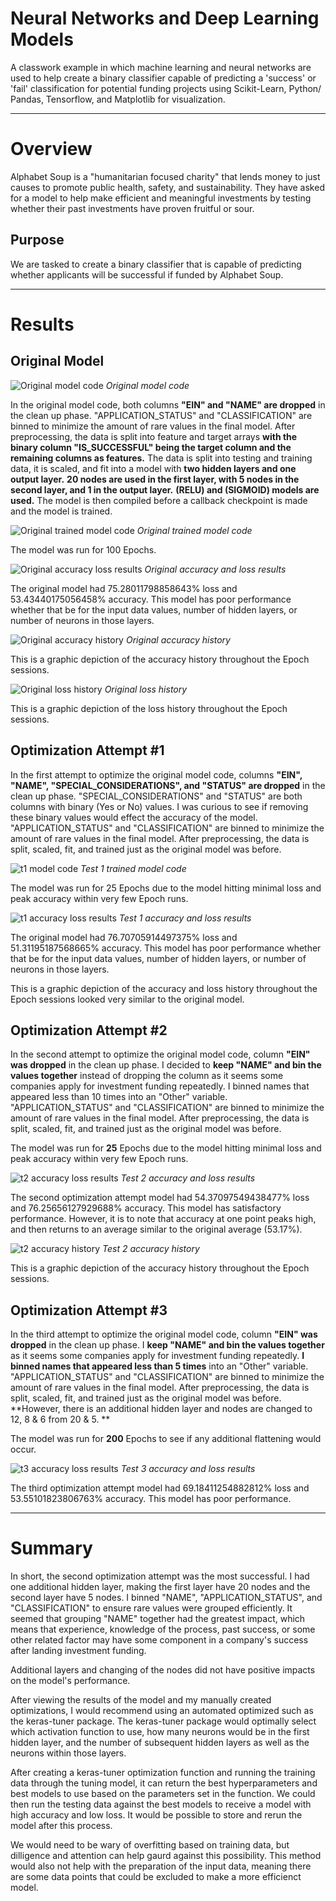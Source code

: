 # Neural Networks and Deep Learning Models
A classwork example in which machine learning and neural networks are used to help create a binary classifier capable of predicting a 'success' or 'fail' classification for potential funding projects using Scikit-Learn, Python/ Pandas, Tensorflow, and Matplotlib for visualization.

---

# Overview
Alphabet Soup is a "humanitarian focused charity" that lends money to just causes to promote public health, safety, and sustainability. They have asked for a model to help make efficient and meaningful investments by testing whether their past investments have proven fruitful or sour. 

## Purpose
We are tasked to create a binary classifier that is capable of predicting whether applicants will be successful if funded by Alphabet Soup. 

---

# Results 
## Original Model
![Original model code](/Resources/original_model_code.png)
*Original model code*

In the original model code, both columns **"EIN" and "NAME" are dropped** in the clean up phase. "APPLICATION_STATUS" and "CLASSIFICATION" are binned to minimize the amount of rare values in the final model. After preprocessing, the data is split into feature and target arrays **with the binary column "IS_SUCCESSFUL" being the target column and the remaining columns as features.** The data is split into testing and training data, it is scaled, and fit into a model with **two hidden layers and one output layer.** **20 nodes are used in the first layer, with 5 nodes in the second layer, and 1 in the output layer.** **(RELU) and (SIGMOID) models are used.** The model is then compiled before a callback checkpoint is made and the model is trained. 

![Original trained model code](/Resources/original_trained_model_code.png)
*Original trained model code*

The model was run for 100 Epochs.

![Original accuracy loss results](/Resources/original_accuracy_loss.png)
*Original accuracy and loss results*

The original model had 75.28011798858643% loss and 53.43440175056458% accuracy. This model has poor performance whether that be for the input data values, number of hidden layers, or number of neurons in those layers. 

![Original accuracy history](/Resources/original_accuracy_history.png)
*Original accuracy history*

This is a graphic depiction of the accuracy history throughout the Epoch sessions.

![Original loss history](/Resources/original_loss_history.png)
*Original loss history*

This is a graphic depiction of the loss history throughout the Epoch sessions.

## Optimization Attempt #1 
In the first attempt to optimize the original model code, columns **"EIN", "NAME", "SPECIAL_CONSIDERATIONS", and "STATUS" are dropped** in the clean up phase. "SPECIAL_CONSIDERATIONS" and "STATUS" are both columns with binary (Yes or No) values. I was curious to see if removing these binary values would effect the accuracy of the model.  "APPLICATION_STATUS" and "CLASSIFICATION" are binned to minimize the amount of rare values in the final model. After preprocessing, the data is split, scaled, fit, and trained just as the original model was before. 

![t1 model code](/Resources/t1_trained_model_code.png)
*Test 1 trained model code*

The model was run for 25 Epochs due to the model hitting minimal loss and peak accuracy within very few Epoch runs.

![t1 accuracy loss results](/Resources/t1_accuracy_loss.png)
*Test 1 accuracy and loss results*

The original model had 76.70705914497375% loss and 51.31195187568665% accuracy. This model has poor performance whether that be for the input data values, number of hidden layers, or number of neurons in those layers. 

This is a graphic depiction of the accuracy and loss history throughout the Epoch sessions looked very similar to the original model.

## Optimization Attempt #2 
In the second attempt to optimize the original model code, column **"EIN" was dropped** in the clean up phase. I decided to **keep "NAME" and bin the values together** instead of dropping the column as it seems some companies apply for investment funding repeatedly. I binned names that appeared less than 10 times into an "Other" variable.  "APPLICATION_STATUS" and "CLASSIFICATION" are binned to minimize the amount of rare values in the final model. After preprocessing, the data is split, scaled, fit, and trained just as the original model was before. 

The model was run for **25** Epochs due to the model hitting minimal loss and peak accuracy within very few Epoch runs.

![t2 accuracy loss results](/Resources/t2_accuracy_loss.png)
*Test 2 accuracy and loss results*

The second optimization attempt model had 54.37097549438477% loss and 76.25656127929688% accuracy. This model has satisfactory performance. However, it is to note that accuracy at one point peaks high, and then returns to an average similar to the original average (53.17%).

![t2 accuracy history](/Resources/t2_accuracy_history.png)
*Test 2 accuracy history*

This is a graphic depiction of the accuracy history throughout the Epoch sessions.

## Optimization Attempt #3 
In the third attempt to optimize the original model code, column **"EIN" was dropped** in the clean up phase. I **keep "NAME" and bin the values together** as it seems some companies apply for investment funding repeatedly. **I binned names that appeared less than 5 times** into an "Other" variable.  "APPLICATION_STATUS" and "CLASSIFICATION" are binned to minimize the amount of rare values in the final model. After preprocessing, the data is split, scaled, fit, and trained just as the original model was before. **However, there is an additional hidden layer and nodes are changed to 12, 8 & 6 from 20 & 5. **

The model was run for **200** Epochs to see if any additional flattening would occur.

![t3 accuracy loss results](/Resources/t3_accuracy_loss.png)
*Test 3 accuracy and loss results*

The third optimization attempt model had 69.18411254882812% loss and 53.55101823806763% accuracy. This model has poor performance. 

---

# Summary
In short, the second optimization attempt was the most successful. I had one additional hidden layer, making the first layer have 20 nodes and the second layer have 5 nodes. I binned "NAME", "APPLICATION_STATUS", and "CLASSIFICATION" to ensure rare values were grouped efficiently. It seemed that grouping "NAME" together had the greatest impact, which means that experience, knowledge of the process, past success, or some other related factor may have some component in a company's success after landing investment funding. 

Additional layers and changing of the nodes did not have positive impacts on the model's performance. 

After viewing the results of the model and my manually created optimizations, I would recommend using an automated optimized such as the keras-tuner package. The keras-tuner package would optimally select which activation function to use, how many neurons would be in the first hidden layer, and the number of subsequent hidden layers as well as the neurons within those layers. 

After creating a keras-tuner optimization function and running the training data through the tuning model, it can return the best hyperparameters and best models to use based on the parameters set in the function. We could then run the testing data against the best models to receive a model with high accuracy and low loss. It would be possible to store and rerun the model after this process. 

We would need to be wary of overfitting based on training data, but dilligence and attention can help gaurd against this possibility. This method would also not help with the preparation of the input data, meaning there are some data points that could be excluded to make a more efficienct model.

